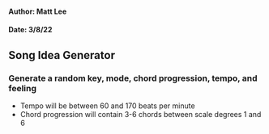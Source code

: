 #### Author: Matt Lee
#### Date: 3/8/22

## Song Idea Generator
### Generate a random key, mode, chord progression, tempo, and feeling 

- Tempo will be between 60 and 170 beats per minute
- Chord progression will contain 3-6 chords between scale degrees 1 and 6



